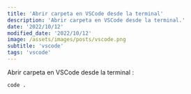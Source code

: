 ```yaml
---
title: 'Abrir carpeta en VSCode desde la terminal'
description: 'Abrir carpeta en VSCode desde la terminal.'
date: '2022/10/12'
modified_date: '2022/10/12'
image: /assets/images/posts/vscode.png
subtitle: 'vscode'
tags: 'vscode'
---
```


Abrir carpeta en VSCode desde la terminal :

```shell
code .
```
